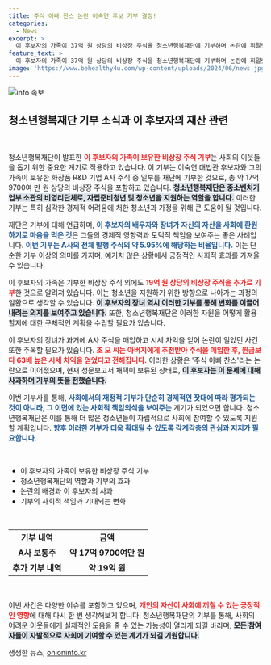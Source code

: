 ```yaml
---
title: 주식 아빠 찬스 논란 이숙연 후보 기부 결정!
categories:
  - News
excerpt: >
  이 후보자의 가족이 37억 원 상당의 비상장 주식을 청소년행복재단에 기부하며 논란에 휘말렸다. 기부는 주식 차익 논란 속에서 이뤄져, 후폭풍이 예상되는 상황이다. 클릭해서 자세한 내용을 알아보세요!
feature_text: >
  이 후보자의 가족이 37억 원 상당의 비상장 주식을 청소년행복재단에 기부하며 논란에 휘말렸다. 기부는 주식 차익 논란 속에서 이뤄져, 후폭풍이 예상되는 상황이다. 클릭해서 자세한 내용을 알아보세요!
image: 'https://www.behealthy4u.com/wp-content/uploads/2024/06/news.jpg'
---
```


<p><img src="https://www.behealthy4u.com/wp-content/uploads/2024/06/news.jpg" alt="info 속보" /></p>

<h2 data-ke-size="size26">청소년행복재단 기부 소식과 이 후보자의 재산 관련</h2>

<p data-ke-size="size16">&nbsp;</p>

<p>청소년행복재단이 발표한 <b><span style="color: #ee2323;">이 후보자의 가족이 보유한 비상장 주식 기부</span></b>는 사회의 이웃들을 돕기 위한 중요한 계기로 작용하고 있습니다. 이 기부는 이숙연 대법관 후보자와 그의 가족이 보유한 화장품 R&amp;D 기업 A사 주식 중 일부를 재단에 기부한 것으로, 총 약 17억 9700여 만 원 상당의 비상장 주식을 포함하고 있습니다. <b><span style="background-color: #21538527;">청소년행복재단은 중소벤처기업부 소관의 비영리단체로, 자립준비청년 및 청소년을 지원하는 역할을 합니다.</span></b> 이러한 기부는 특히 심각한 경제적 어려움에 처한 청소년과 가정을 위해 큰 도움이 될 것입니다.</p>

<p>재단은 기부에 대해 언급하며, <b><span style="color: #1a5490;">이 후보자의 배우자와 장녀가 자신의 자산을 사회에 환원하기로 마음을 먹은 것</span></b>은 그들의 경제적 영향력과 도덕적 책임을 보여주는 좋은 사례입니다. <b><span style="color: #1a5490;">이번 기부는 A사의 전체 발행 주식의 약 5.95%에 해당하는 비율입니다.</span></b> 이는 단순한 기부 이상의 의미를 가지며, 예기치 않은 상황에서 긍정적인 사회적 효과를 가져올 수 있습니다.</p>

<p>이 후보자의 가족은 기부한 비상장 주식 외에도 <b><span style="color: #ee2323;">19억 원 상당의 비상장 주식을 추가로 기부</span></b>한 것으로 알려져 있습니다. 이는 청소년을 지원하기 위한 방향으로 나아가는 과정의 일환으로 생각할 수 있습니다. <b><span style="background-color: #21538527;">이 후보자의 장녀 역시 이러한 기부를 통해 변화를 이끌어내려는 의지를 보여주고 있습니다.</span></b> 또한, 청소년행복재단은 이러한 자원을 어떻게 활용할지에 대한 구체적인 계획을 수립할 필요가 있습니다.</p>

<p>이 후보자의 장녀가 과거에 A사 주식을 매입하고 시세 차익을 얻어 논란이 일었던 사건 또한 주목할 필요가 있습니다. <b><span style="color: #ee2323;">조 모 씨는 아버지에게 추천받아 주식을 매입한 후, 원금보다 63배 높은 시세 차익을 얻었다고 전해집니다.</span></b> 이러한 상황은 '주식 아빠 찬스'라는 논란으로 이어졌으며, 현재 청문보고서 채택이 보류된 상태로, <b><span style="background-color: #21538527;">이 후보자는 이 문제에 대해 사과하며 기부의 뜻을 전했습니다.</span></b></p>

<p>이번 기부사를 통해, <b><span style="color: #1a5490;">사회에서의 재정적 기부가 단순히 경제적인 잣대에 따라 평가되는 것이 아니라, 그 이면에 있는 사회적 책임의식을 보여주는</span></b> 계기가 되었으면 합니다. 청소년행복재단은 이를 통해 더 많은 청소년들이 자립적으로 사회에 참여할 수 있도록 지원할 계획입니다. <b><span style="color: #1a5490;">향후 이러한 기부가 더욱 확대될 수 있도록 각계각층의 관심과 지지가 필요합니다.</span></b></p>

<p data-ke-size="size16">&nbsp;</p>  

<ul>
    <li>이 후보자의 가족이 보유한 비상장 주식 기부</li>
    <li>청소년행복재단의 역할과 기부의 효과</li>
    <li>논란의 배경과 이 후보자의 사과</li>
    <li>기부의 사회적 책임과 기대되는 변화</li>
</ul>

<p data-ke-size="size16">&nbsp;</p>

<table>
    <tr>
        <td style="text-align: center; height: 17px;"><b>기부 내역</b></td>
        <td style="text-align: center; height: 17px;"><b>금액</b></td>
    </tr>
    <tr>
        <td style="text-align: center; height: 17px;"><b>A사 보통주</b></td>
        <td style="text-align: center; height: 17px;"><b>약 17억 9700여만 원</b></td>
    </tr>
    <tr>
        <td style="text-align: center; height: 17px;"><b>추가 기부 내역</b></td>
        <td style="text-align: center; height: 17px;"><b>약 19억 원</b></td>
    </tr>
</table> 

<p data-ke-size="size16">&nbsp;</p>  

<p>이번 사건은 다양한 이슈를 포함하고 있으며, <b><span style="color: #ee2323;">개인의 자산이 사회에 끼칠 수 있는 긍정적인 영향</span></b>에 대해 다시 한 번 생각해보게 합니다. 청소년행복재단의 기부를 통해, 사회의 어려운 이웃들에게 실제적인 도움을 줄 수 있는 가능성이 열리게 되길 바라며, <b><span style="background-color: #21538527;">모든 참여자들이 자발적으로 사회에 기여할 수 있는 계기가 되길 기원합니다.</span></b></p>
생생한 뉴스, <a href="https://onioninfo.kr" rel="dofollow">onioninfo.kr</a>


